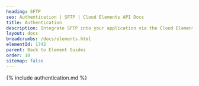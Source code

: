 ```yaml
---
heading: SFTP
seo: Authentication | SFTP | Cloud Elements API Docs
title: Authentication
description: Integrate SFTP into your application via the Cloud Elements APIs.
layout: docs
breadcrumbs: /docs/elements.html
elementId: 1742
parent: Back to Element Guides
order: 10
sitemap: false
---
```


{% include authentication.md %}
